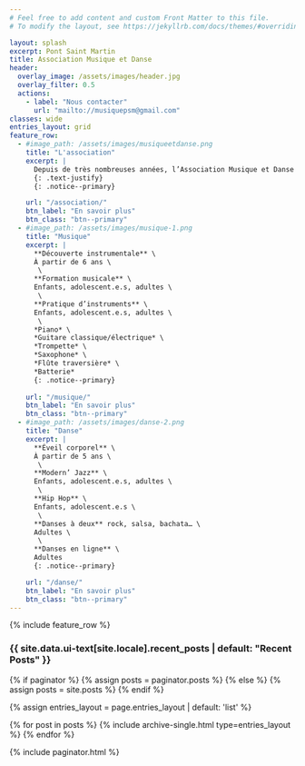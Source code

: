 ```yaml
---
# Feel free to add content and custom Front Matter to this file.
# To modify the layout, see https://jekyllrb.com/docs/themes/#overriding-theme-defaults

layout: splash
excerpt: Pont Saint Martin
title: Association Musique et Danse
header:
  overlay_image: /assets/images/header.jpg
  overlay_filter: 0.5
  actions:
    - label: "Nous contacter"
      url: "mailto://musiquepsm@gmail.com"
classes: wide
entries_layout: grid
feature_row:
  - #image_path: /assets/images/musiqueetdanse.png
    title: "L'association"
    excerpt: |
      Depuis de très nombreuses années, l’Association Musique et Danse de Pont Saint Martin (loi 1901) propose à destination de tous les publics (enfants, adolescents, adultes) des cours dispensés par des professeurs qualifiés.
      {: .text-justify} 
      {: .notice--primary}

    url: "/association/"
    btn_label: "En savoir plus"
    btn_class: "btn--primary"
  - #image_path: /assets/images/musique-1.png
    title: "Musique"
    excerpt: |
      **Découverte instrumentale** \
      À partir de 6 ans \
       \
      **Formation musicale** \
      Enfants, adolescent.e.s, adultes \
       \
      **Pratique d’instruments** \
      Enfants, adolescent.e.s, adultes \
       \
      *Piano* \
      *Guitare classique/électrique* \
      *Trompette* \
      *Saxophone* \
      *Flûte traversière* \
      *Batterie*
      {: .notice--primary}
     
    url: "/musique/"
    btn_label: "En savoir plus"
    btn_class: "btn--primary"
  - #image_path: /assets/images/danse-2.png
    title: "Danse"
    excerpt: |
      **Éveil corporel** \
      À partir de 5 ans \
       \
      **Modern’ Jazz** \
      Enfants, adolescent.e.s, adultes \
       \
      **Hip Hop** \
      Enfants, adolescent.e.s \
       \
      **Danses à deux** rock, salsa, bachata… \
      Adultes \
       \
      **Danses en ligne** \
      Adultes
      {: .notice--primary}

    url: "/danse/"
    btn_label: "En savoir plus"
    btn_class: "btn--primary"
---
```


{% include feature_row %}

<h3 class="archive__subtitle">{{ site.data.ui-text[site.locale].recent_posts | default: "Recent Posts" }}</h3>

{% if paginator %}
  {% assign posts = paginator.posts %}
{% else %}
  {% assign posts = site.posts %}
{% endif %}

{% assign entries_layout = page.entries_layout | default: 'list' %}
<div class="entries-{{ entries_layout }}">
  {% for post in posts %}
    {% include archive-single.html type=entries_layout %}
  {% endfor %}
</div>

{% include paginator.html %}
